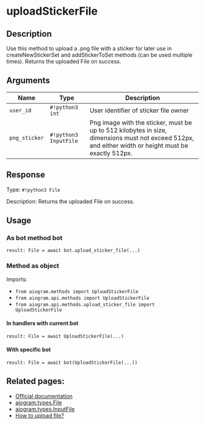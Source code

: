 # uploadStickerFile

## Description

Use this method to upload a .png file with a sticker for later use in createNewStickerSet and addStickerToSet methods (can be used multiple times). Returns the uploaded File on success.


## Arguments

| Name | Type | Description |
| - | - | - |
| `user_id` | `#!python3 int` | User identifier of sticker file owner |
| `png_sticker` | `#!python3 InputFile` | Png image with the sticker, must be up to 512 kilobytes in size, dimensions must not exceed 512px, and either width or height must be exactly 512px. |



## Response

Type: `#!python3 File`

Description: Returns the uploaded File on success.


## Usage


### As bot method bot

```python3
result: File = await bot.upload_sticker_file(...)
```

### Method as object

Imports:

- `from aiogram.methods import UploadStickerFile`
- `from aiogram.api.methods import UploadStickerFile`
- `from aiogram.api.methods.upload_sticker_file import UploadStickerFile`

#### In handlers with current bot
```python3
result: File = await UploadStickerFile(...)
```

#### With specific bot
```python3
result: File = await bot(UploadStickerFile(...))
```



## Related pages:

- [Official documentation](https://core.telegram.org/bots/api#uploadstickerfile)
- [aiogram.types.File](../types/file.md)
- [aiogram.types.InputFile](../types/input_file.md)
- [How to upload file?](../sending_files.md)
